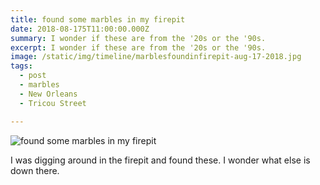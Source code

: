 ```yaml
---
title: found some marbles in my firepit
date: 2018-08-175T11:00:00.000Z
summary: I wonder if these are from the '20s or the '90s.
excerpt: I wonder if these are from the '20s or the '90s.
image: /static/img/timeline/marblesfoundinfirepit-aug-17-2018.jpg
tags:
  - post 
  - marbles
  - New Orleans
  - Tricou Street

---
```


![found some marbles in my firepit](/static/img/timeline/marblesfoundinfirepit-aug-17-2018.jpg "found some marbles in my firepit")

I was digging around in the firepit and found these. I wonder what else is down there.